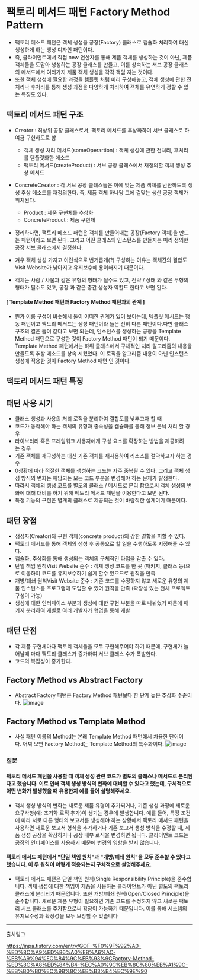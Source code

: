 # 팩토리 메서드 패턴 Factory Method Pattern
- 팩토리 메소드 패턴은 객체 생성을 공장(Factory) 클래스로 캡슐화 처리하여 대신 생성하게 하는 생성 디자인 패턴이다.
- 즉, 클라이언트에서 직접 new 연산자를 통해 제품 객체를 생성하는 것이 아닌, 제품 객체들을 도맡아 생성하는 공장 클래스를 만들고, 이를 상속하는 서브 공장 클래스의 메서드에서 여러가지 제품 객체 생성을 각각 책임 지는 것이다.
- 또한 객체 생성에 필요한 과정을 템플릿 처럼 미리 구성해놓고, 객체 생성에 관한 전처리나 후처리를 통해 생성 과정을 다양하게 처리하여 객체를 유연하게 정할 수 있는 특징도 있다.
 
## 팩토리 메서드 패턴 구조
- Creator : 최상위 공장 클래스로서, 팩토리 메서드를 추상화하여 서브 클래스로 하여금 구현하도로 함
    - 객체 생성 처리 메서드(someOperartion) : 객체 생성에 관한 전처리, 후처리를 템플릿화한 메소드
    - 팩토리 메서드(createProduct) : 서브 공장 클래스에서 재정의할 객체 생성 추상 메서드
- ConcreteCreator : 각 서브 공장 클래스들은 이에 맞는 제품 객체를 반환하도록 생성 추상 메소드를 재정의한다. 즉, 제품 객체 하나당 그에 걸맞는 생산 공장 객체가 위치된다.
    - Product : 제품 구현체를 추상화
    - ConcreteProduct : 제품 구현체

- 정리하자면, 팩토리 메소드 패턴은 객체를 만들어내는 공장(Factory 객체)을 만드는 패턴이라고 보면 된다. 그리고 어떤 클래스의 인스턴스를 만들지는 미리 정의한 공장 서브 클래스에서 결정한다.
- 겨우 객체 생성 가지고 이런식으로 번거롭게(?) 구성하는 이유는 객체간의 결합도Visit Website가 낮아지고 유지보수에 용이해지기 때문이다.
- 객체는 사람 / 사물과 같은 유형의 형태가 될수도 있고, 전략 / 상태 와 같은 무형의 형태가 될수도 있고, 공장 과 같은 중간 생성자 역할도 한다고 보면 된다. 
#### [ Template Method 패턴과 Factory Method 패턴과의 관계 ]
- 뭔가 이름 구성이 비슷해서 둘이 어떠한 관계가 있어 보이는데, 템플릿 메서드는 행동 패턴이고 팩토리 메서드는 생성 패턴이라 둘은 전혀 다른 패턴이다.다만 클래스 구조의 결은 둘이 같다고 보면 되는데, 인스턴스를 생성하는 공장을 Template Method 패턴으로 구성한 것이 Factory Method 패턴이 되기 때문이다. Template Method 패턴에서는 하위 클래스에서 구체적인 처리 알고리즘의 내용을 만들도록 추상 메소드를 상속 시켰었다. 이 로직을 알고리즘 내용이 아닌 인스턴스 생성에 적용한 것이 Factory Method 패턴 인 것이다.

## 팩토리 메서드 패턴 특징
## 패턴 사용 시기
- 클래스 생성과 사용의 처리 로직을 분리하여 결합도를 낮추고자 할 때
- 코드가 동작해야 하는 객체의 유형과 종속성을 캡슐화를 통해 정보 은닉 처리 할 경우
- 라이브러리 혹은 프레임워크 사용자에게 구성 요소를 확장하는 방법을 제공하려는 경우 
- 기존 객체를 재구성하는 대신 기존 객체를 재사용하여 리소스를 절약하고자 하는 경우
- 0상황에 따라 적절한 객체를 생성하는 코드는 자주 중복될 수 있다. 그리고 객체 생성 방식의 변화는 해당되는 모든 코드 부분을 변경해야 하는 문제가 발생한다. 
- 따라서 객체의 생성 코드를 별도의 클래스 / 메서드로 분리 함으로써 객체 생성의 변화에 대해 대비를 하기 위해 팩토리 메서드 패턴을 이용한다고 보면 된다. 
- 특정 기능의 구현은 별개의 클래스로 제공되는 것이 바람직한 설계이기 때문이다.

## 패턴 장점
- 생성자(Creator)와 구현 객체(concrete product)의 강한 결합을 피할 수 있다.
- 팩토리 메서드를 통해 객체의 생성 후 공통으로 할 일을 수행하도록 지정해줄 수 있다.
- 캡슐화, 추상화를 통해 생성되는 객체의 구체적인 타입을 감출 수 있다.
- 단일 책임 원칙Visit Website 준수 : 객체 생성 코드를 한 곳 (패키지, 클래스 등)으로 이동하여 코드를 유지보수하기 쉽게 할수 있으므로 원칙을 만족
- 개방/폐쇄 원칙Visit Website 준수 : 기존 코드를 수정하지 않고 새로운 유형의 제품 인스턴스를 프로그램에 도입할 수 있어 원칙을 만족 (확장성 있는 전체 프로젝트 구성이 가능)
- 생성에 대한 인터페이스 부분과 생성에 대한 구현 부분을 따로 나뉘었기 때문에 패키지 분리하여 개별로 여러 개발자가 협업을 통해 개발

## 패턴 단점
- 각 제품 구현체마다 팩토리 객체들을 모두 구현해주어야 하기 때문에, 구현체가 늘어날때 마다 팩토리 클래스가 증가하여 서브 클래스 수가 폭발한다.
- 코드의 복잡성이 증가한다.

## Factory Method vs Abstract Factory
- Abstract Factory 패턴은 Factory Method 패턴보다 한 단계 높은 추상화 수준이다.
![image](https://github.com/user-attachments/assets/74e093cc-dfc2-4a64-9ea1-2e31ea2fa607)

## Factory Method vs Template Method
- 사실 패턴 이름의 Method는 본래 Template Method 패턴에서 차용한 단어이다. 어찌 보면 Factory Method는 Template Method의 특수화이다.
![image](https://github.com/user-attachments/assets/95b9c4e6-5f54-44ec-95b3-9f918e047bc9)

### 질문
#### 팩토리 메서드 패턴을 사용할 때 객체 생성 관련 코드가 별도의 클래스나 메서드로 분리된다고 했습니다. 이로 인해 객체 생성 방식의 변화에 대비할 수 있다고 했는데, 구체적으로 어떤 변화가 발생했을 때 유용한지 예를 들어 설명해주세요.
- 객체 생성 방식의 변화는 새로운 제품 유형이 추가되거나, 기존 생성 과정에 새로운 요구사항(예: 초기화 로직 추가)이 생기는 경우에 발생합니다. 예를 들어, 특정 조건에 따라 서로 다른 형태의 보고서를 생성해야 하는 상황에서 팩토리 메서드 패턴을 사용하면 새로운 보고서 형식을 추가하거나 기존 보고서 생성 방식을 수정할 때, 제품 생성 공장을 확장하거나 공장 내부 로직을 변경하면 됩니다. 클라이언트 코드는 공장의 인터페이스를 사용하기 때문에 변경의 영향을 받지 않습니다.

#### 팩토리 메서드 패턴에서 "단일 책임 원칙"과 "개방/폐쇄 원칙"을 모두 준수할 수 있다고 했습니다. 이 두 원칙이 어떻게 적용되는지 구체적으로 설명해주세요.
- 팩토리 메서드 패턴은 단일 책임 원칙(Single Responsibility Principle)을 준수합니다. 객체 생성에 대한 책임이 제품을 사용하는 클라이언트가 아닌 별도의 팩토리 클래스에 분리되기 때문입니다. 또한 개방/폐쇄 원칙(Open/Closed Principle)을 준수합니다. 새로운 제품 유형이 필요하면 기존 코드를 수정하지 않고 새로운 팩토리 서브 클래스를 추가함으로써 확장이 가능하기 때문입니다. 이를 통해 시스템의 유지보수성과 확장성을 모두 보장할 수 있습니다

--- 
출처링크 

https://inpa.tistory.com/entry/GOF-%F0%9F%92%A0-%ED%8C%A9%ED%86%A0%EB%A6%AC-%EB%A9%94%EC%84%9C%EB%93%9CFactory-Method-%ED%8C%A8%ED%84%B4-%EC%A0%9C%EB%8C%80%EB%A1%9C-%EB%B0%B0%EC%9B%8C%EB%B3%B4%EC%9E%90